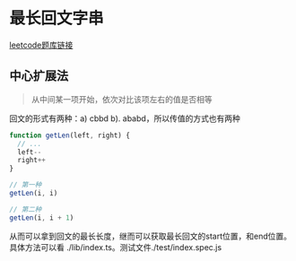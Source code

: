 # 最长回文字串
[leetcode题库链接](https://leetcode-cn.com/problems/longest-palindromic-substring/submissions/)

## 中心扩展法

>从中间某一项开始，依次对比该项左右的值是否相等

  回文的形式有两种：a) cbbd b). ababd，所以传值的方式也有两种

```js
function getLen(left, right) {
  // ...
  left--
  right++
}

// 第一种
getLen(i, i)

// 第二种
getLen(i, i + 1)
```

从而可以拿到回文的最长长度，继而可以获取最长回文的start位置，和end位置。具体方法可以看 ./lib/index.ts。测试文件./test/index.spec.js